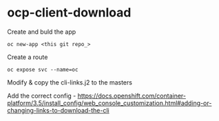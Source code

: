 # ocp-client-download

Create and buld the app

```
oc new-app <this git repo_>
```
Create a route

```
oc expose svc --name=oc
```
Modify & copy the cli-links.j2 to the masters

Add the correct config - https://docs.openshift.com/container-platform/3.5/install_config/web_console_customization.html#adding-or-changing-links-to-download-the-cli

